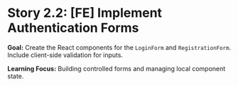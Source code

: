 # Story 2.2: [FE] Implement Authentication Forms

**Goal:** Create the React components for the `LoginForm` and `RegistrationForm`. Include
client-side validation for inputs.

**Learning Focus:** Building controlled forms and managing local component state.
